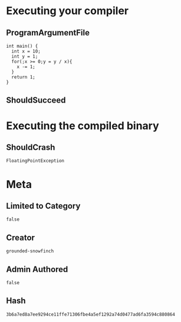 # Executing your compiler

## ProgramArgumentFile

```
int main() {
  int x = 10;
  int y = 1;
  for(;x >= 0;y = y / x){
    x -= 1;
  }
  return 1;
}
```

## ShouldSucceed

# Executing the compiled binary

## ShouldCrash

```
FloatingPointException
```

# Meta

## Limited to Category

```
false
```

## Creator

```
grounded-snowfinch
```

## Admin Authored

```
false
```

## Hash

```
3b6a7ed8a7ee9294ce11ffe71306fbe4a5ef1292a74d0477ad6fa3594c880864
```
